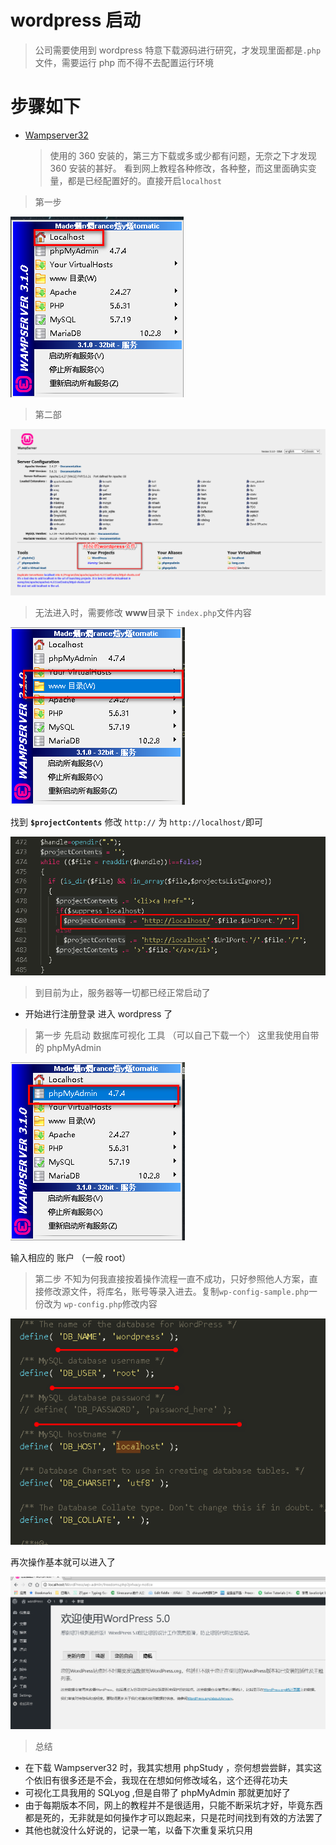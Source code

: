 # wordpress 启动

> 公司需要使用到 wordpress 特意下载源码进行研究，才发现里面都是`.php`文件，需要运行 php 而不得不去配置运行环境

# 步骤如下

- [Wampserver32](http://baoku.360.cn/soft/show/appid/102015843)
  > 使用的 360 安装的，第三方下载或多或少都有问题，无奈之下才发现 360 安装的甚好。 看到网上教程各种修改，各种整，而这里面确实变量，都是已经配置好的。直接开启`localhost`

> 第一步

<img src="./1.png" />

> 第二部

<img src="./2.png" width="800px" />

> 无法进入时，需要修改 **www**目录下 `index.php`文件内容

<img src="./3.png" />

找到 **`$projectContents`** 修改 `http://` 为 `http://localhost/`即可

<img src="./4.png" />

> 到目前为止，服务器等一切都已经正常启动了

- 开始进行注册登录 进入 wordpress 了

> 第一步
> 先启动 数据库可视化 工具 （可以自己下载一个） 这里我使用自带的 phpMyAdmin

  <img src="./7.png" />

输入相应的 账户 （一般 root）

> 第二步
> 不知为何我直接按着操作流程一直不成功，只好参照他人方案，直接修改源文件，将库名，账号等录入进去。复制`wp-config-sample.php`一份改为 `wp-config.php`修改内容

  <img src="./6.png" />

再次操作基本就可以进入了

  <img src="./8.png" width="800px" />

> 总结

- 在下载 Wampserver32 时，我其实想用 phpStudy ，奈何想尝尝鲜，其实这个依旧有很多还是不会，我现在在想如何修改域名，这个还得花功夫
- 可视化工具我用的 SQLyog ,但是自带了 phpMyAdmin 那就更加好了
- 由于每期版本不同，网上的教程并不是很适用，只能不断采坑才好，毕竟东西都是死的，无非就是如何操作才可以跑起来，只是花时间找到有效的方法罢了
- 其他也就没什么好说的，记录一笔，以备下次重复采坑只用
